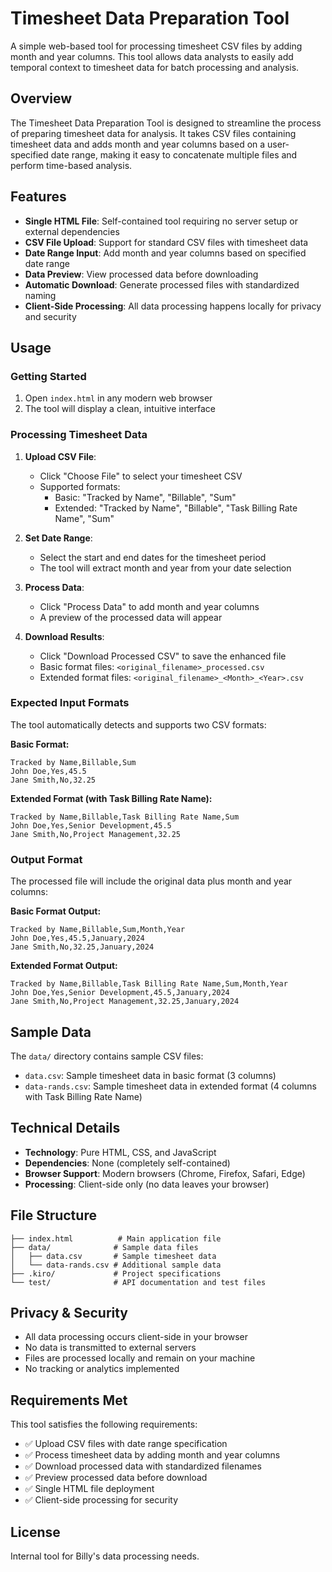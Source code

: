 # Timesheet Data Preparation Tool

A simple web-based tool for processing timesheet CSV files by adding month and year columns. This tool allows data analysts to easily add temporal context to timesheet data for batch processing and analysis.

## Overview

The Timesheet Data Preparation Tool is designed to streamline the process of preparing timesheet data for analysis. It takes CSV files containing timesheet data and adds month and year columns based on a user-specified date range, making it easy to concatenate multiple files and perform time-based analysis.

## Features

- **Single HTML File**: Self-contained tool requiring no server setup or external dependencies
- **CSV File Upload**: Support for standard CSV files with timesheet data
- **Date Range Input**: Add month and year columns based on specified date range
- **Data Preview**: View processed data before downloading
- **Automatic Download**: Generate processed files with standardized naming
- **Client-Side Processing**: All data processing happens locally for privacy and security

## Usage

### Getting Started

1. Open `index.html` in any modern web browser
2. The tool will display a clean, intuitive interface

### Processing Timesheet Data

1. **Upload CSV File**:
   - Click "Choose File" to select your timesheet CSV
   - Supported formats:
     - Basic: "Tracked by Name", "Billable", "Sum"
     - Extended: "Tracked by Name", "Billable", "Task Billing Rate Name", "Sum"

2. **Set Date Range**:
   - Select the start and end dates for the timesheet period
   - The tool will extract month and year from your date selection

3. **Process Data**:
   - Click "Process Data" to add month and year columns
   - A preview of the processed data will appear

4. **Download Results**:
   - Click "Download Processed CSV" to save the enhanced file
   - Basic format files: `<original_filename>_processed.csv`
   - Extended format files: `<original_filename>_<Month>_<Year>.csv`

### Expected Input Formats

The tool automatically detects and supports two CSV formats:

**Basic Format:**
```
Tracked by Name,Billable,Sum
John Doe,Yes,45.5
Jane Smith,No,32.25
```

**Extended Format (with Task Billing Rate Name):**
```
Tracked by Name,Billable,Task Billing Rate Name,Sum
John Doe,Yes,Senior Development,45.5
Jane Smith,No,Project Management,32.25
```

### Output Format

The processed file will include the original data plus month and year columns:

**Basic Format Output:**
```
Tracked by Name,Billable,Sum,Month,Year
John Doe,Yes,45.5,January,2024
Jane Smith,No,32.25,January,2024
```

**Extended Format Output:**
```
Tracked by Name,Billable,Task Billing Rate Name,Sum,Month,Year
John Doe,Yes,Senior Development,45.5,January,2024
Jane Smith,No,Project Management,32.25,January,2024
```

## Sample Data

The `data/` directory contains sample CSV files:
- `data.csv`: Sample timesheet data in basic format (3 columns)
- `data-rands.csv`: Sample timesheet data in extended format (4 columns with Task Billing Rate Name)

## Technical Details

- **Technology**: Pure HTML, CSS, and JavaScript
- **Dependencies**: None (completely self-contained)
- **Browser Support**: Modern browsers (Chrome, Firefox, Safari, Edge)
- **Processing**: Client-side only (no data leaves your browser)

## File Structure

```
├── index.html          # Main application file
├── data/              # Sample data files
│   ├── data.csv       # Sample timesheet data
│   └── data-rands.csv # Additional sample data
├── .kiro/             # Project specifications
└── test/              # API documentation and test files
```

## Privacy & Security

- All data processing occurs client-side in your browser
- No data is transmitted to external servers
- Files are processed locally and remain on your machine
- No tracking or analytics implemented

## Requirements Met

This tool satisfies the following requirements:
- ✅ Upload CSV files with date range specification
- ✅ Process timesheet data by adding month and year columns
- ✅ Download processed data with standardized filenames
- ✅ Preview processed data before download
- ✅ Single HTML file deployment
- ✅ Client-side processing for security

## License

Internal tool for Billy's data processing needs.